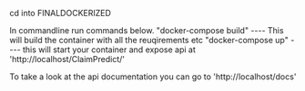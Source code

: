 cd into FINALDOCKERIZED 

In commandline run commands below. 
"docker-compose build"  ---- This will build the container with all the reuqirements etc
"docker-compose up" ---- this will start your container and expose api at 'http://localhost/ClaimPredict/'

To take a look at the api documentation you can go to 'http://localhost/docs'
